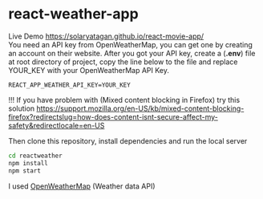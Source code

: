 # react-weather-app

Live Demo https://solaryatagan.github.io/react-movie-app/
</br>
You need an API key from OpenWeatherMap, you can get one by creating an account on their website.
After you got your API key, create a (**.env**) file at root directory of project, copy the line below to the file and replace YOUR_KEY with your OpenWeatherMap API Key.

```
REACT_APP_WEATHER_API_KEY=YOUR_KEY
```
!!! If you have problem with (Mixed content blocking in Firefox) try this solution https://support.mozilla.org/en-US/kb/mixed-content-blocking-firefox?redirectslug=how-does-content-isnt-secure-affect-my-safety&redirectlocale=en-US


Then clone this repository, install dependencies and run the local server

```bash
cd reactweather
npm install
npm start
```

I used [OpenWeatherMap](https://openweathermap.org/ 'OpenWeatherMap') (Weather data API)
